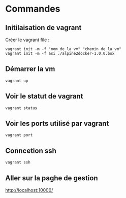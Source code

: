 # Commandes  

## Initilaisation de vagrant  
Créer le vagrant file :
```
vagrant init -m -f "nom_de_la_vm" "chemin_de_la_vm" 
vagrant init -m -f asi ./alpine2docker-1.0.0.box
```

## Démarrer la vm  

```
vagrant up
```

## Voir le statut de vagrant  
```
vagrant status
```

## Voir les ports utilisé par vagrant  
```
vagrant port
```

## Conncetion ssh 
```
vagrant ssh
```

## Aller sur la paghe de gestion  
[http://localhost:10000/](http://localhost:10000/)
